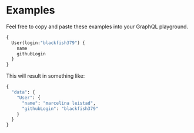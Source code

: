# Examples

Feel free to copy and paste these examples into your GraphQL playground.

```graphql
{
  User(login:"blackfish379") {
    name
    githubLogin
  }
}
```

This will result in something like:

```graphql
{
  "data": {
    "User": {
      "name": "marcelina leistad",
      "githubLogin": "blackfish379"
    }
  }
}
```
